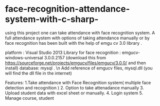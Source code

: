 # face-recognition-attendance-system-with-c-sharp-
using this project one can take attendance with face recognition system. A full attendance system with options of taking attendance manually or by face recognition has been built with the help of emgu cv 3.0 library . 

platform : Visual Studio 2013
Library for face recognition : emgucv-windows-universal 3.0.0.2157 (download  this from https://sourceforge.net/projects/emgucv/files/emgucv/3.0.0/  and then install) 
database: mysql . \n
Add reference of emgucv files, mysql.dll (you will find the dll file in the internet) 

Features:
1.Take attendance with Face Recognition system( multiple face detection and recognition )
2. Option to take attenadance manually
3. Upload student data with excel sheet or manually.
4. Login system
5. Manage course, student


